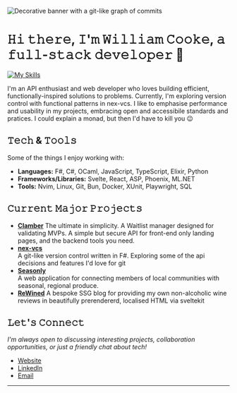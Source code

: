 ![Decorative banner with a git-like graph of commits](https://media.licdn.com/dms/image/v2/D4E16AQEAUAhCR_P_-g/profile-displaybackgroundimage-shrink_350_1400/B4EZisr.EwGoAc-/0/1755243865066?e=1758153600&v=beta&t=X-rWt6lO05vved_HEoirhMdccu0Sgvr_rtaiW127_nM)
# 𝙷𝚒 𝚝𝚑𝚎𝚛𝚎, 𝙸'𝚖 𝚆𝚒𝚕𝚕𝚒𝚊𝚖 𝙲𝚘𝚘𝚔𝚎, 𝚊 𝚏𝚞𝚕𝚕-𝚜𝚝𝚊𝚌𝚔 𝚍𝚎𝚟𝚎𝚕𝚘𝚙𝚎𝚛 👋
[![My Skills](https://skillicons.dev/icons?i=elixir,ocaml,dotnet,js,svelte,react,html,css,azure,github)](https://skillicons.dev)

I'm an API enthusiast and web developer who loves building efficient, functionally-inspired solutions to problems. 
Currently, I'm exploring version control with functional patterns in nex-vcs. 
I like to emphasise performance and usability in my projects, embracing open and accessibile standards and pratices.
I could explain a monad, but then I'd have to kill you 😉

## 𝚃𝚎𝚌𝚑 & 𝚃𝚘𝚘𝚕𝚜

Some of the things I enjoy working with:

- **Languages:** F#, C#, OCaml, JavaScript, TypeScript, Elixir, Python
- **Frameworks/Libraries:** Svelte, React, ASP, Phoenix, ML.NET
- **Tools:** Nvim, Linux, Git, Bun, Docker, XUnit, Playwright, SQL

## 𝙲𝚞𝚛𝚛𝚎𝚗𝚝 𝙼𝚊𝚓𝚘𝚛 𝙿𝚛𝚘𝚓𝚎𝚌𝚝𝚜
- [**Clamber**](https://clamber.digital) The ultimate in simplicity. A Waitlist manager designed for validating MVPs.
  A simple but secure API for front-end only landing pages, and the backend tools you need. 
- [**nex-vcs**](https://github.com/WillC33/nex-vcs)  
  A git-like version control written in F#. Exploring some of the api decisions and features I'd love for git
- [**Seasonly**](https://seasonly.org)  
  A web application for connecting members of local communities with seasonal, regional produce.
- [**ReWined**](https://rewined.net)
  A bespoke SSG blog for providing my own non-alcoholic wine reviews in beautifully prerendererd, localised HTML via sveltekit

## 𝙻𝚎𝚝'𝚜 𝙲𝚘𝚗𝚗𝚎𝚌𝚝

*I'm always open to discussing interesting projects, collaboration opportunities, or just a friendly chat about tech!*

- [Website](https://williamcooke.net)
- [LinkedIn](https://linkedin.com/in/williamcooke_)
- [Email](mailto:william@williamcooke.net)

---

<!---
WillC33/WillC33 is a ✨ special ✨ repository because its `README.md` (this file) appears on your GitHub profile.
You can click the Preview link to take a look at your changes.
--->
